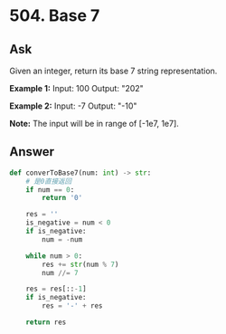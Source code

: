 # 504. Base 7

## Ask

Given an integer, return its base 7 string representation.

**Example 1:**
Input: 100
Output: "202"

**Example 2:**
Input: -7
Output: "-10"

**Note:** The input will be in range of [-1e7, 1e7].

## Answer

```Python
def converToBase7(num: int) -> str:
    # 是0直接返回
    if num == 0:
        return '0'

    res = ''
    is_negative = num < 0
    if is_negative:
        num = -num

    while num > 0:
        res += str(num % 7)
        num //= 7

    res = res[::-1]
    if is_negative:
        res = '-' + res

    return res
```
